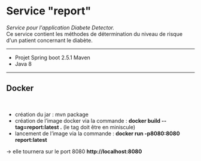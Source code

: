 <h1>Service "report"</h1>
<div>
<i>Service pour l'application Diabete Detector.</i>
<br>
Ce service contient les méthodes de détermination du niveau de risque d'un patient concernant le diabète.
</div>
<hr>
<div>
<ul>
<li> Projet Spring boot 2.5.1 Maven</li>
<li> Java 8</li>
</ul>
</div>
<hr>
<div>
<h2>Docker</h2>
<br>
<ul>
<li> création du jar : mvn package</li>
<li> création de l’image docker via la commande : <b>docker build --tag=report:latest .</b> (le tag doit être en miniscule)</li>
<li> lancement de l’image via la commande : <b>docker run -p8080:8080 report:latest</b></li>
</ul>
→ elle tournera sur le port 8080 <b>http://localhost:8080</b>

</div>

